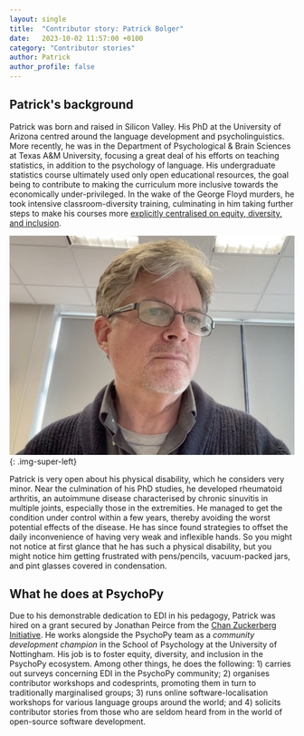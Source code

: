 ```yaml
---
layout: single
title:  "Contributor story: Patrick Bolger"
date:   2023-10-02 11:57:00 +0100
category: "Contributor stories"
author: Patrick
author_profile: false
---
```



## Patrick's background

Patrick was born and raised in Silicon Valley. His PhD at the University of Arizona centred around the language development and psycholinguistics. More recently, he was in the Department of Psychological & Brain Sciences at Texas A&M University, focusing a great deal of his efforts on teaching statistics, in addition to the psychology of language. His undergraduate statistics course ultimately used only open educational resources, the goal being to contribute to making the curriculum more inclusive towards the economically under-privileged. In the wake of the George Floyd murders, he took intensive classroom-diversity training, culminating in him taking further steps to make his courses more [explicitly centralised on equity, diversity, and inclusion](https://mcgraw.princeton.edu/inclusive-and-equitable-teaching/redesigning-equity-inclusion#tab-0-2).

![image of Patrick Bolger staring at his computer screen](/assets/images/patrick.jpg){: .img-super-left}

Patrick is very open about his physical disability, which he considers very minor. Near the culmination of his PhD studies, he developed rheumatoid arthritis, an autoimmune disease characterised by chronic sinuvitis in multiple joints, especially those in the extremities. He managed to get the condition under control within a few years, thereby avoiding the worst potential effects of the disease. He has since found strategies to offset the daily inconvenience of having very weak and inflexible hands. So you might not notice at first glance that he has such a physical disability, but you might notice him getting frustrated with pens/pencils, vacuum-packed jars, and pint glasses covered in condensation.


## What he does at PsychoPy

Due to his demonstrable dedication to EDI in his pedagogy, Patrick was hired on a grant secured by Jonathan Peirce from the [Chan Zuckerberg Initiative](https://chanzuckerberg.com/). He works alongside the PsychoPy team as a *community development champion* in the School of Psychology at the University of Nottingham. His job is to foster equity, diversity, and inclusion in the PsychoPy ecosystem. Among other things, he does the following: 1) carries out surveys concerning EDI in the PsychoPy community; 2) organises contributor workshops and codesprints, promoting them in turn to traditionally marginalised groups; 3) runs online software-localisation workshops for various language groups around the world; and 4) solicits contributor stories from those who are seldom heard from in the world of open-source software development.



